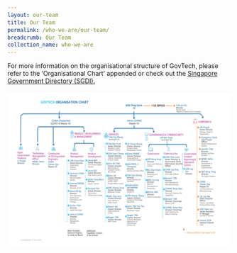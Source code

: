 ```yaml
---
layout: our-team
title: Our Team
permalink: /who-we-are/our-team/
breadcrumb: Our Team
collection_name: who-we-are
---
```


For more information on the organisational structure of GovTech, please refer to the ‘Organisational Chart’ appended or check out the [Singapore Government Directory (SGDI).](https://www.sgdi.gov.sg/ministries/pmo/statutory-boards/govtech)

![Organisation Chart - Government Technology Agency - GovTech](/images/our-team/GovTech_OrgChart_1Nov2021.PNG)

